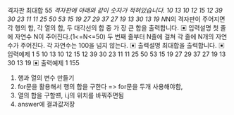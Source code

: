 격자판 최대합
5*5 격자판에 아래와 같이 숫자가 적혀있습니다.
10 13 10 12 15
12 39 30 23 11
11 25 50 53 15
19 27 29 37 27
19 13 30 13 19
N*N의 격자판이 주어지면 각 행의 합, 각 열의 합, 두 대각선의 합 중 가 장 큰 합을 출력합니다.
▣ 입력설명
첫 줄에 자연수 N이 주어진다.(1<=N<=50)
두 번째 줄부터 N줄에 걸쳐 각 줄에 N개의 자연수가 주어진다.
각 자연수는 100을 넘지 않는다.
▣ 출력설명
최대합을 출력합니다.
▣ 입력예제 1
5
10 13 10 12 15
12 39 30 23 11
11 25 50 53 15
19 27 29 37 27
19 13 30 13 19
▣ 출력예제 1
155

1. 행과 열의 변수 만들기
2. for문을 활용해서 행의 합을 구한다
   => for문을 두개 사용해야함,
3. 열의 합을 구할떈, i.j의 위치를 바꿔주면됨
4. answer에 결과값저장
